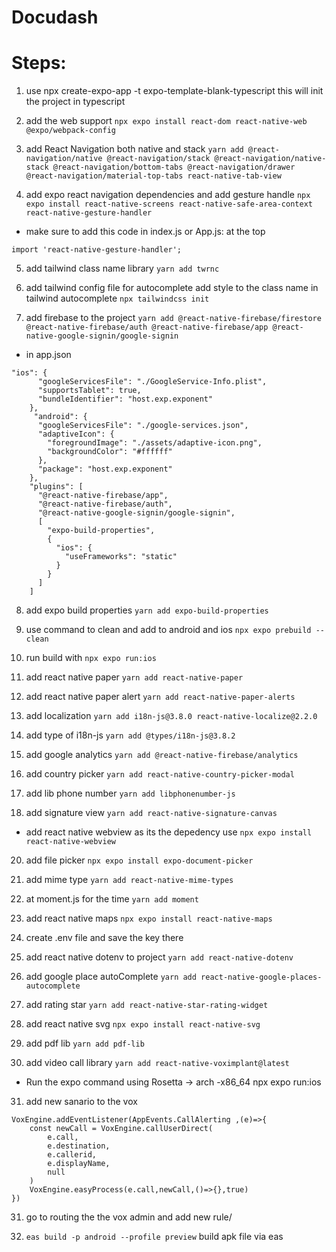 # Docudash

# Steps:

1. use npx create-expo-app -t expo-template-blank-typescript this will init the project in typescript

2. add the web support `npx expo install react-dom react-native-web @expo/webpack-config`

3. add React Navigation both native and stack `yarn add @react-navigation/native @react-navigation/stack @react-navigation/native-stack @react-navigation/bottom-tabs @react-navigation/drawer @react-navigation/material-top-tabs react-native-tab-view`

4. add expo react navigation dependencies and add gesture handle `npx expo install react-native-screens react-native-safe-area-context react-native-gesture-handler`

- make sure to add this code in index.js or App.js: at the top

```
import 'react-native-gesture-handler';
```

5. add tailwind class name library `yarn add twrnc`

6. add tailwind config file for autocomplete add style to the class name in tailwind autocomplete `npx tailwindcss init`

7. add firebase to the project `yarn add @react-native-firebase/firestore @react-native-firebase/auth @react-native-firebase/app @react-native-google-signin/google-signin`

- in app.json

```
"ios": {
      "googleServicesFile": "./GoogleService-Info.plist",
      "supportsTablet": true,
      "bundleIdentifier": "host.exp.exponent"
    },
     "android": {
      "googleServicesFile": "./google-services.json",
      "adaptiveIcon": {
        "foregroundImage": "./assets/adaptive-icon.png",
        "backgroundColor": "#ffffff"
      },
      "package": "host.exp.exponent"
    },
    "plugins": [
      "@react-native-firebase/app",
      "@react-native-firebase/auth",
      "@react-native-google-signin/google-signin",
      [
        "expo-build-properties",
        {
          "ios": {
            "useFrameworks": "static"
          }
        }
      ]
    ]
```

8. add expo build properties `yarn add expo-build-properties`
9. use command to clean and add to android and ios `npx expo prebuild --clean`
10. run build with `npx expo run:ios`

11. add react native paper `yarn add react-native-paper`
12. add react native paper alert `yarn add react-native-paper-alerts`

13. add localization `yarn add i18n-js@3.8.0 react-native-localize@2.2.0`
14. add type of i18n-js `yarn add @types/i18n-js@3.8.2`

15. add google analytics `yarn add @react-native-firebase/analytics`

16. add country picker `yarn add react-native-country-picker-modal`

17. add lib phone number `yarn add libphonenumber-js`

18. add signature view `yarn add react-native-signature-canvas`

- add react native webview as its the depedency use `npx expo install react-native-webview`

20. add file picker
    `npx expo install expo-document-picker `

21. add mime type
    `yarn add react-native-mime-types`

22. at moment.js for the time
    `yarn add moment`

23. add react native maps
    `npx expo install react-native-maps`

24. create .env file and save the key there

25. add react native dotenv to project `yarn add react-native-dotenv`

26. add google place autoComplete `yarn add react-native-google-places-autocomplete`

27. add rating star
    `yarn add react-native-star-rating-widget`

28. add react native svg
    `npx expo install react-native-svg`

29. add pdf lib
    `yarn add pdf-lib`

30. add video call library
    `yarn add react-native-voximplant@latest`

- Run the expo command using Rosetta -> arch -x86_64 npx expo run:ios

31. add new sanario to the vox

```
VoxEngine.addEventListener(AppEvents.CallAlerting ,(e)=>{
    const newCall = VoxEngine.callUserDirect(
        e.call,
        e.destination,
        e.callerid,
        e.displayName,
        null
    )
    VoxEngine.easyProcess(e.call,newCall,()=>{},true)
})
```

31. go to routing the the vox admin and add new rule/

32. `eas build -p android --profile preview`
     build apk file via eas  
